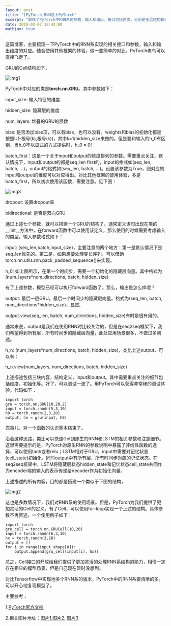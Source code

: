 ```yaml
---
layout: post
title: "[PyTorch]RNN遇上PyTorch"
excerpt: "解释了PyTorch中RNN系的参数，输入和输出。接口包括两类，分别是多层结构和Cell结构。相比于Tensorflow中的多个版本实现，PyTorch中的要清晰很多。"
date: 2019-03-07 18:43:00
mathjax: true
---
```


<script type="text/javascript" src="http://cdn.mathjax.org/mathjax/latest/MathJax.js?config=default"></script>

这篇博客，主要梳理一下PyTorch中的RNN系实现的相关接口和参数，输入和输出维度的对应。结合使用其他框架的体验，做一些简单的对比。PyTorch老鸟可以直接飞走了。

GRU的Cell结构如下，

![img1](http://wx4.sinaimg.cn/mw690/aba7d18bgy1g0uet6s5t8j20kd06jgmj.jpg)

PyTorch中对应的类是**torch.nn.GRU**。其中参数如下：

input\_size: 输入特征的维度

hidden_size: 隐藏层的维度

num\_layers: 堆叠的GRU的层数

bias: 是否添加bias项，可以有bias，也可以没有。weights和bias的初始化都是按照U(-根号(k),根号(k))，其中k=1/hidden\_size来做的。但是要和输入的h\_0有区别，当h\_0不以显式的方式提供时，h\_0 = 0!

batch_first：这是一个关于input和output的维度排列的参数。需要重点关注，默认情况下，input和output的都是seq\_len first的，input的格式如(seq\_len, batch, ...)，output的格式如(seq\_len, batch, ...)。设置该参数为True，则对应的input和output的维度可以对应得出。对比其他框架的使用体验，多是batch\_first，所以初次使用该函数，需要注意。见下图：

![img3](https://pytorch.org/tutorials/_images/seq2seq_batches.png)

dropout: 设置dropout率

bidirectional: 是否是双向GRU

通过上述七个参数，就可以搭建一个GRU的结构了。通常定义语句出现在类的\_\_init\_\_方法中，在forward函数中可以使用该定义，那么使用的时候需要考虑输入的类型。输入参数格式如下：

input: (seq_len,batch,input\_size)，主要注意的两个地方：第一是默认情况下是seq\_len优先的。第二是，如果想要处理变长序列，可以借助torch.nn.utils.rnn.pack_padded_sequence()来实现。

h_0: 如上图所示，在第一个时间步，需要一个初始化的隐藏层向量。其中格式为(num_layers\*num\_directions, batch, hidden\_size)

有了上述参数，模型已经可以执行forward函数了。那么，输出是怎么样呢？

output: 最后一层GRU，最后一个时间步的隐藏层向量。格式为(seq\_len, batch, num\_directions\*hidden\_size)，显然,

output.view(seq\_len, batch, num\_directions, hidden\_size)有时是很有用的。

通常来说，output是我们在使用RNN时比较关注的，但是在seq2seq框架下，我们希望得到所有层，所有时间步的隐藏层向量，此处应用场景很多，不做过多阐述。

h\_n: (num\_layers\*num\_directions, batch, hidden\_size)，类比上述output，可以有：

h\_n.view(num\_layers, num\_directions, batch, hidden\_size)

上述描述包括三块内容，结构定义，input和output。其中需要重点关注的细节包括维度，初始化等。好了，可以测试一波了。用PyTorch可以获得非常棒的测试体验。代码如下：

```
import torch
gru = torch.nn.GRU(10,20,2)
input = torch.randn(5,3,10)
h0 = torch.randn(2,3,20)
output, hn = gru(input, h0)
```

完事儿，对一个函数的认识基本结束了。

沿着这种思路，类比可以快速Get到原生的RNN和LSTM的相关参数和注意细节。这里需要提示的是，PyTorch对原生RNN的参数说明中暴露了非线性函数的选择，可以使用tanh或者relu；LSTM相对于GRU，input中需要对记忆状态(cell\_state)初始化，同时output中有所有层，所有时间步对应的记忆状态。在seq2seq框架中，LSTM将隐藏层状态hidden\_state和记忆状态cell\_state共同作为encoder端的输入的表示传递给decoder作为初始化向量。

上述描述的所有内容，目的都是搭建一个类似于下图的结构，

![img2](http://wx1.sinaimg.cn/mw690/aba7d18bgy1g0uer231rej20k807u75t.jpg)

这也是多数情况下，我们对RNN系的使用场景。但是，PyTorch为我们提供了更加灵活的Cell的定义。有了Cell，可以使用for-loop实现一个上述的结构。具体参数不再赘述，一个使用例子如下：

```
import torch
gru_cell = torch.nn.GRUCell(10,20)
input = torch.randn(6,3,10)
hx = torch.randn(3,20)
output = []
for i in range(input.shape[0]):
    output.append(gru_cell(input[i], hx))

```

总之，Cell接口的开放给我们提供了更加灵活的处理RNN系结构的能力，相信一定存在相应的模型场景，但是自己现在暂时没想到。

对比Tensorflow中实现地多个RNN系的版本，PyTorch中的RNN系要清晰的多。可以开心地复现模型了。

主要参考：

1.[PyTorch官方文档](https://pytorch.org/docs/stable/nn.html)

2.相关图片地址：[图片1](http://colah.github.io/posts/2015-08-Understanding-LSTMs/),[图片2](https://pytorch.org/tutorials/beginner/chatbot_tutorial.html), [图片3](http://colah.github.io/posts/2015-08-Understanding-LSTMs/)














